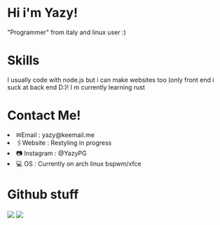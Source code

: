 <h1>
  Hi i'm Yazy!
 </h1>
 <p>"Programmer" from italy and linux user :)</p>
 
 <h1>Skills</h1>
  <p>I usually code with node.js but i can make websites too (only front end i suck at back end D:)! I m currently learning rust</p>

 <h1>Contact Me!</h1>
<li> ✉Email : yazy@keemail.me</li>
<li> 🖇Website : Restyling in progress</li>
<li> 📷 Instagram : @YazyPG</li>
<li> 💻 OS : Currently on arch linux bspwm/xfce</li>
<h1>Github stuff</h1>
<div>
  <a href="https://github.com/yazy0">
   <img align="center" src="https://github-readme-stats.vercel.app/api/top-langs/?username=yazy0&hide_border=true&theme=radical"/></a>
<a href="https://github.com/yazy0">
  <img align="center" src="https://github-readme-stats.vercel.app/api?username=Yazy0&theme=radical"/>
  </a>
</div>
